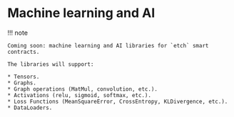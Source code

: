 <h1>Machine learning and AI</h1>

!!! note

	Coming soon: machine learning and AI libraries for `etch` smart contracts. 

	The libraries will support:

	* Tensors.
	* Graphs.
	* Graph operations (MatMul, convolution, etc.).
	* Activations (relu, sigmoid, softmax, etc.).
	* Loss Functions (MeanSquareError, CrossEntropy, KLDivergence, etc.).
	* DataLoaders.

